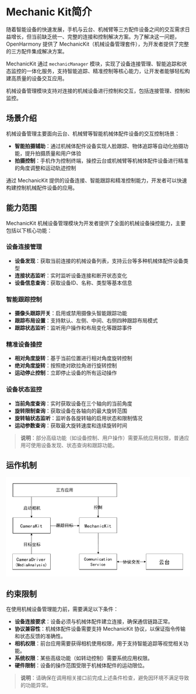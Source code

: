 # Mechanic Kit简介

随着智能设备的快速发展，手机与云台、机械臂等三方配件设备之间的交互需求日益增长，但当前缺乏统一、完整的连接和控制解决方案。为了解决这一问题，OpenHarmony 提供了 MechanicKit（机械设备管理套件），为开发者提供了完整的三方配件集成解决方案。

MechanicKit 通过 `mechanicManager` 模块，实现了设备连接管理、智能追踪和状态监控的一体化服务，支持智能追踪、精准控制等核心能力，让开发者能够轻松构建高质量的设备交互应用。

机械设备管理模块支持对连接的机械设备进行控制和交互，包括连接管理、控制和监控。

## 场景介绍

机械设备管理主要面向云台、机械臂等智能机械体配件设备的交互控制场景：

- **智能拍摄辅助**：通过机械体配件设备实现人脸跟踪、物体追踪等自动化拍摄功能，提升拍摄质量和用户体验
- **拍摄控制**：手机作为控制终端，操控云台或机械臂等机械体配件设备进行精准的角度调整和运动轨迹控制

通过 MechanicKit 提供的设备连接、智能跟踪和精准控制能力，开发者可以快速构建控制机械配件设备的应用。

## 能力范围

MechanicKit 机械设备管理模块为开发者提供了全面的机械设备操控能力，主要包括以下核心功能：

### 设备连接管理

- **设备发现**：获取当前连接的机械设备列表，支持云台等多种机械体配件设备类型
- **连接状态监听**：实时监听设备连接和断开状态变化
- **设备信息查询**：获取设备ID、名称、类型等基本信息

### 智能跟踪控制

- **摄像头跟踪开关**：启用或禁用摄像头智能跟踪功能
- **跟踪布局设置**：支持默认、左侧、中间、右侧四种跟踪布局模式
- **跟踪状态监听**：监听用户操作和布局变化等跟踪事件

### 精准设备操控

- **相对角度旋转**：基于当前位置进行相对角度旋转控制
- **绝对角度旋转**：按照绝对欧拉角进行旋转控制
- **运动停止控制**：立即停止设备的所有运动操作

### 设备状态监控

- **当前角度查询**：实时获取设备在三个轴向的当前角度
- **旋转限制查询**：获取设备在各轴向的最大旋转范围
- **旋转轴状态监听**：监听各各旋转轴的启用状态和限制情况
- **运动参数查询**：获取最大旋转速度和连续旋转时间

> **说明**：部分高级功能（如设备控制、用户操作）需要系统应用权限，普通应用可使用设备发现、状态查询和跟踪功能。

## 运作机制

![原理图](figures/guide_mechanic.png)

## 约束限制

在使用机械设备管理能力前，需要满足以下条件：

- **设备连接要求**：设备必须与机械体配件建立连接，确保通信链路正常。
- **协议兼容性**：机械体配件设备需要支持 MechanicKit 协议，以保证指令传输和状态反馈的准确性。
- **相机权限**：前台应用需要获得相机使用权限，用于支持智能追踪等视觉相关功能。
- **系统权限**：某些高级功能（如转动控制）需要系统应用权限。
- **硬件限制**：设备的操作范围受限于机械体配件的运动限位。

> **说明**：请确保在调用相关接口前完成上述条件检查，避免因环境不满足导致的功能异常。
